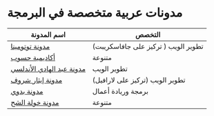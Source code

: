 # مدونات عربية متخصصة في البرمجة

| اسم المدونة                            | التخصص                         |
| -------------------------------------- | ------------------------------ |
| [مدونة توتومينا](https://tutomena.com) | تطوير الويب ( تركيز على جافاسكريبت) |
| [أكاديمية حسوب](https://academy.hsoub.com/programming/) | متنوعة |
| [مدونة عبد الهادي الأندلسي](https://blog.abdelhadi.org/) | تطوير الويب |
| [مدونة إيثار شروف](https://etharshrouf.com/ar/blog) | تطوير الويب (تركيز على لارافيل) |
| [مدونة بدوي](https://badwi.com/) | برمجة وريادة أعمال |
| [مدونة خولة الشح](http://khawlah.ly/blog) | متنوعة |
